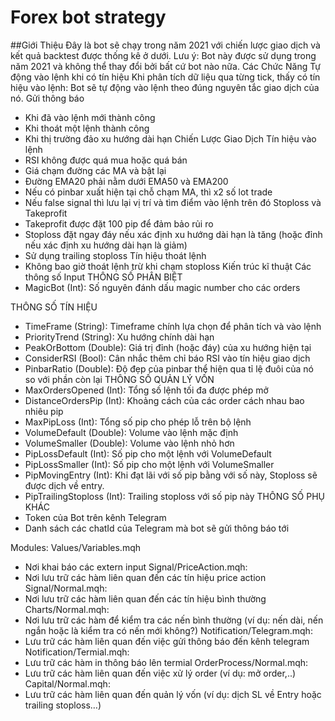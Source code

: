 # Forex bot strategy

##Giới Thiệu
Đây là bot sẽ chạy trong năm 2021 với chiến lược giao dịch và kết quả backtest được thống kê ở dưới.
Lưu ý: Bot này được sử dụng trong năm 2021 và không thể thay đổi bởi bất cứ bot nào nữa.
Các Chức Năng
Tự động vào lệnh khi có tín hiệu
Khi phân tích dữ liệu qua từng tick, thấy có tín hiệu vào lệnh: Bot sẽ tự động vào lệnh theo đúng nguyên tắc giao dịch của nó. 
Gửi thông báo
-	Khi đã vào lệnh mới thành công
-	Khi thoát một lệnh thành công
-	Khi thị trường đảo xu hướng dài hạn
Chiến Lược Giao Dịch
Tín hiệu vào lệnh
-	RSI không được quá mua hoặc quá bán
-	Giá chạm đường các MA và bật lại
-	Đường EMA20 phải nằm dưới EMA50 và EMA200
-	Nếu có pinbar xuất hiện tại chỗ chạm MA, thì x2 số lot trade
-	Nếu false signal thì lưu lại vị trí và tìm điểm vào lệnh trên đó
Stoploss và Takeprofit 
-	Takeprofit được đặt 100 pip để đảm bảo rủi ro
-	Stoploss đặt ngay đáy nếu xác định xu hướng dài hạn là tăng (hoặc đỉnh nếu xác định xu hướng dài hạn là giảm)
-	Sử dụng trailing stoploss 
Tín hiệu thoát lệnh
-	Không bao giờ thoát lệnh trừ khi chạm stoploss
Kiến trúc kĩ thuật
Các thông số Input
THÔNG SỐ PHÂN BIỆT
-	MagicBot (Int): Số nguyên đánh dấu magic number cho các orders

THÔNG SỐ TÍN HIỆU
-	TimeFrame (String): Timeframe chính lựa chọn để phân tích và vào lệnh
-	PriorityTrend (String): Xu hướng chính dài hạn
-	PeakOrBottom (Double): Giá trị đỉnh (hoặc đáy) của xu hướng hiện tại
-	ConsiderRSI (Bool): Cân nhắc thêm chỉ báo RSI vào tín hiệu giao dịch
-	PinbarRatio (Double): Độ đẹp của pinbar thể hiện qua tỉ lệ đuôi của nó so với phần còn lại
THÔNG SỐ QUẢN LÝ VỐN
-	MaxOrdersOpened (Int): Tổng số lệnh tối đa được phép mở
-	DistanceOrdersPip (Int): Khoảng cách của các order cách nhau bao nhiêu pip
-	MaxPipLoss (Int): Tổng số pip cho phép lỗ trên bộ lệnh
-	VolumeDefault (Double): Volume vào lệnh mặc định
-	VolumeSmaller (Double): Volume vào lệnh nhỏ hơn
-	PipLossDefault (Int): Số pip cho một lệnh với VolumeDefault
-	PipLossSmaller (Int): Số pip cho một lệnh với VolumeSmaller 
-	PipMovingEntry (Int): Khi đạt lãi với số pip bằng với số này, Stoploss sẽ được dịch về entry.
-	PipTrailingStoploss (Int): Trailing stoploss với số pip này
THÔNG SỐ PHỤ KHÁC
-	Token của Bot trên kênh Telegram
-	Danh sách các chatId của Telegram mà bot sẽ gửi thông báo tới

Modules:
Values/Variables.mqh
-	Nơi khai báo các extern input
Signal/PriceAction.mqh:
-	Nơi lưu trữ các hàm liên quan đến các tín hiệu price action
Signal/Normal.mqh:
-	Nơi lưu trữ các hàm liên quan đến các tín hiệu bình thường
Charts/Normal.mqh:
-	Nơi lưu trữ các hàm để kiểm tra các nến bình thường (ví dụ: nến dài, nến ngắn hoặc là kiểm tra có nến mới không?)
Notification/Telegram.mqh:
-	Lưu trữ các hàm liên quan đến việc gửi thông báo đến kênh telegram
Notification/Termial.mqh:
-	Lưu trữ các hàm in thông báo lên termial
OrderProcess/Normal.mqh:
-	Lưu trữ các hàm liên quan đến việc xử lý order (ví dụ: mở order,..)
Capital/Normal.mqh:
-	Lưu trữ các hàm liên quan đến quản lý vốn (ví dụ: dịch SL về Entry hoặc trailing stoploss…)
